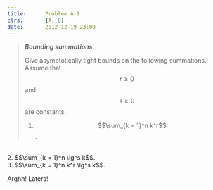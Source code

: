 ```yaml
---
title:      Problem A-1
clrs:       [A, 0]
date:       2012-12-19 23:00
---
```


>***Bounding summations***
>
>Give asymptotically tight bounds on the following summations. Assume that $$r \ge 0$$ and $$s \ge 0$$ are constants.
>
>1. $$\sum_{k = 1}^n k^r$$.
<br/>
2. $$\sum_{k = 1}^n \lg^s k$$.
<br/>
3. $$\sum_{k = 1}^n k^r \lg^s k$$.

Arghh! Laters!
